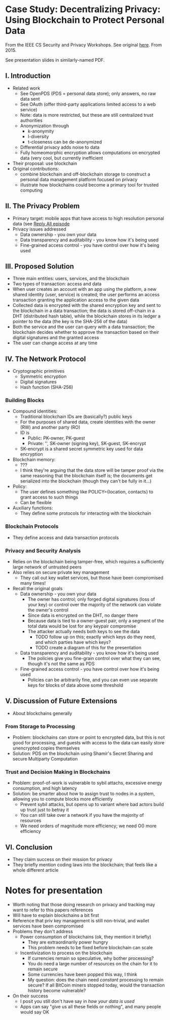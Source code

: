 
# Case Study: Decentralizing Privacy: Using Blockchain to Protect Personal Data
From the IEEE CS Security and Privacy Workshops. See original
[here](https://ieeexplore.ieee.org/stamp/stamp.jsp?tp=&arnumber=7163223).
From 2015.

See presentation slides in similarly-named PDF.

## I. Introduction
- Related work
  - See OpenPDS (PDS = personal data store); only answers, no raw data sent
  - See OAuth (offer third-party applications limited access to a web service)
  - Note: data is more restricted, but these are still centralized trust authorities
  - Anonymization through
    - k-anonymity
    - l-diversity
    - t-closeness
    can be de-anonymized
  - Differential privacy adds noise to data
  - Fully homeomorphic encryption allows computations on encrypted data (very cool, but currently
    inefficient
- Their proposal: use blockchain
- Original contributions:
  - combine blockchain and off-blockchain storage to construct a personal data management platform
    focused on privacy
  - illustrate how blockchains could become a primary tool for trusted computing

## II. The Privacy Problem
- Primary target: mobile apps that have access to high resolution personal data (see [Reply All
  episode](https://www.gimletmedia.com/reply-all/135-the-robocall-conundrum#episode-player)
- Privacy issues addressed
  - Data ownership - you own your data
  - Data transparency and auditability - you know how it's being used
  - Fine-grained access control - you have control over how it's being used

## III. Proposed Solution
- Three main entities: users, services, and the blockchain
- Two types of transaction: access and data
- When user creates an account with an app using the platform, a new shared identity (user, service)
  is created; the user performs an access transaction granting the application access to the given
  data
- Collected data is encrypted with the shared encryption key and sent to the blockchain in a data
  transaction; the data is stored off-chain in a DHT (distributed hash table), while the blockchain
  stores in its ledger a pointer to the data (the key is the SHA-256 of the data)
- Both the service and the user can query with a data transaction; the blockchain decides whether to
  approve the transaction based on their digital signatures and the granted access
- The user can change access at any time

## IV. The Network Protocol
- Cryptographic primitives
  - Symmetric encryption
  - Digital signatures
  - Hash function (SHA-256)

### Building Blocks
- Compound identities:
  - Traditional blockchain IDs are (basically?) public keys
  - For the purposes of shared data, create identities with the owner (RW) and another party (RO)
  - ID is
    - Public: PK-owner, PK-guest
    - Private: '', SK-owner (signing key), SK-guest, SK-encrypt
  - SK-encrypt is a shared secret symmetric key used for data encryption
- Blockchain memory:
  - ???
  - I think they're arguing that the data store will be tamper proof via the same reasoning that the
    blockchain itself is; the documents get serialized into the blockchain (though they can't be
    fully in it...)
- Policy:
  - The user defines something like POLICY={location, contacts} to grant access to such things
  - Can be flexible
- Auxiliary functions:
  - They define some protocols for interacting with the blockchain

### Blockchain Protocols
- They define access and data transaction protocols

### Privacy and Security Analysis
- Relies on the blockchain being tamper-free, which requires a sufficiently large network of
  untrusted peers
- Also relies on secure private key management
  - They call out key wallet services, but those have been compromised many times!
- Recall the original goals
  - Data ownership - you own your data
    - The owner has control; only forged digital signatures (loss of your key) or control over the
      majority of the network can violate the owner's control
    - Since data is encrypted on the DHT, no danger there
    - Because data is tied to a owner-guest pair, only a segment of the total data would be lost for
      any keypair compromise
    - The attacker actually needs both keys to see the data
      - TODO follow up on this; exactly which keys do they need, and which parties have which keys?
      - TODO create a diagram of this for the presentation
  - Data transparency and auditability - you know how it's being used
    - The policies give you fine-grain control over what they can see, though it's not the same as
      PDS
  - Fine-grained access control - you have control over how it's being used
    - Policies can be arbitrarily fine, and you can even use separate keys for blocks of data above
      some threshold

## V. Discussion of Future Extensions
- About blockchains generally

### From Storage to Processing
- Problem: blockchains can store or point to encrypted data, but this is not good for processing,
  and guests with access to the data can easily store unencrypted copies themselves
- Solution: PDS on the blockchain using Shamir's Secret Sharing and secure Multiparty Computation

### Trust and Decision Making in Blockchains
- Problem: proof-of-work is vulnerable to sybil attachs, excessive energy consumption, and high
  latency
- Solution: be smarter about how to assign trust to nodes in a system, allowing you to compute
  blocks more efficiently
  - Prevent sybil attacks, but opens up to variant where bad actors build up trust just to betray it
  - You can still take over a network if you have the majority of resources
  - We need orders of magnitude more efficiency; we need O() more efficiency

## VI. Conclusion
- They claim success on their mission for privacy
- They briefly mention coding laws into the blockchain; that feels like a whole different article

# Notes for presentation
- Worth noting that those doing research on privacy and tracking may want to refer to this papers
  references
- Will have to explain blockchains a bit first
- Reference that priv key management is still non-trivial, and wallet services have been compromised
- Problems they don't address
  - Power consumption of blockchains (ok, they mention it briefly)
    - They are extraordinarily power hungry
    - This problem needs to be fixed before blockchain can scale
  - Incentivization to process on the blockchain
    - If currencies remain so speculative, why bother processing?
    - You do need a large number of resources on the chain for it to remain secure
    - Some currencies have been popped this way, I think
    - My question: does the chain need _constant_ processing to remain secure? If all BitCoin
      miners stopped today, would the transaction history become vulnerable?
- On their success
  - I posit you still don't have say in _how your data is used_
  - Apps can say "give us all these fields or nothing", and many people would say OK
